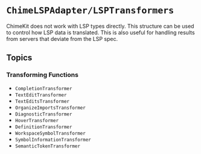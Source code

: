 # ``ChimeLSPAdapter/LSPTransformers``

ChimeKit does not work with LSP types directly. This structure can be used to control how LSP data is translated. This is also useful for handling results from servers that deviate from the LSP spec.

## Topics

### Transforming Functions

- ``CompletionTransformer``
- ``TextEditTransformer``
- ``TextEditsTransformer``
- ``OrganizeImportsTransformer``
- ``DiagnosticTransformer``
- ``HoverTransformer``
- ``DefinitionTransformer``
- ``WorkspaceSymbolTransformer``
- ``SymbolInformationTransformer``
- ``SemanticTokenTransformer``
